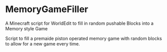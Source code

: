 # MemoryGameFiller
A Minecraft script for WorldEdit to fill in random pushable Blocks into a Memory style Game

Script to fill a premaide piston operated memory game with random blocks to allow for a new game every time.
